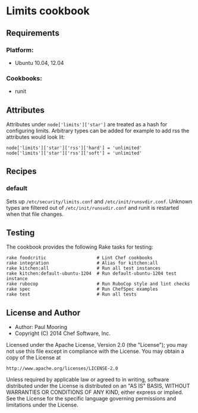 # Limits cookbook

## Requirements

### Platform:

- Ubuntu 10.04, 12.04

### Cookbooks:

- runit

## Attributes

Attributes under `node['limits']['star']` are treated as a hash for configuring limits.  Arbitrary types can be added for example to add rss the attributes would look lit:

```
node['limits']['star']['rss']['hard'] = 'unlimited'
node['limits']['star']['rss']['soft'] = 'unlimited'
```

## Recipes

### default

Sets up `/etc/security/limits.conf` and `/etc/init/runsvdir.conf`.  Unknown types are filtered out of `/etc/init/runsvdir.conf` and runit is restarted when that file changes.

## Testing

The cookbook provides the following Rake tasks for testing:

    rake foodcritic                   # Lint Chef cookbooks
    rake integration                  # Alias for kitchen:all
    rake kitchen:all                  # Run all test instances
    rake kitchen:default-ubuntu-1204  # Run default-ubuntu-1204 test instance
    rake rubocop                      # Run RuboCop style and lint checks
    rake spec                         # Run ChefSpec examples
    rake test                         # Run all tests

## License and Author

- Author: Paul Mooring
- Copyright (C) 2014 Chef Software, Inc.

Licensed under the Apache License, Version 2.0 (the "License");
you may not use this file except in compliance with the License.
You may obtain a copy of the License at

    http://www.apache.org/licenses/LICENSE-2.0

Unless required by applicable law or agreed to in writing, software
distributed under the License is distributed on an "AS IS" BASIS,
WITHOUT WARRANTIES OR CONDITIONS OF ANY KIND, either express or implied.
See the License for the specific language governing permissions and
limitations under the License.